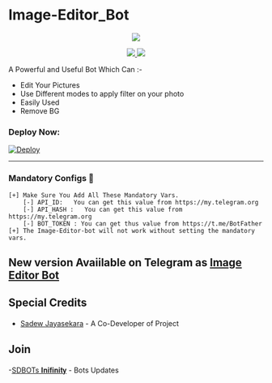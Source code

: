 # Image-Editor_Bot

<p align="center">
  <a href="https://www.python.org">
    <img src="https://telegra.ph/file/ecde990bfbad2eabba61b.jpg">
      </a>


  
</p>
<p align="center">
  <a href="https://github.com/sadew451/Image-Editor-Bot/stargazers">
    <img src="https://img.shields.io/github/stars/sadew451/Image-Editor-Bot?style=social">

  </a>
  
  <a href="https://github.com/sadew451/Image-Editor-Bot/fork">
    <img src="https://img.shields.io/github/forks/sadew451/Image-Editor-Bot?label=Fork&style=social">

  </a>  
</p>

A Powerful and Useful Bot Which Can :-
* Edit Your Pictures
* Use Different modes to apply filter on your photo
* Easily Used 
* Remove BG

### Deploy Now:
[![Deploy](https://www.herokucdn.com/deploy/button.svg)](https://heroku.com/deploy?template=https://github.com/Madushankabro/IMAGE-EDITOR.git)

<HR/>

### Mandatory Configs 📒
```
[+] Make Sure You Add All These Mandatory Vars. 
    [-] API_ID:   You can get this value from https://my.telegram.org
    [-] API_HASH :   You can get this value from https://my.telegram.org
    [-] BOT_TOKEN : You can get thus value from https://t.me/BotFather
[+] The Image-Editor-bot will not work without setting the mandatory vars.
```

## New version Avaiilable on Telegram as [Image Editor Bot](https://t.me/imageediterSDBOTs)

## Special Credits

- [Sadew Jayasekara](https://github.com/sadew451) - A Co-Developer of Projectㅤ



## Join 
-[SDBOTs 𝐈𝐧𝐢𝐟𝐢𝐧𝐢𝐭𝐲](https://t.me/SDBOTs_inifinity) - Bots Updatesㅤㅤㅤㅤㅤㅤ  

